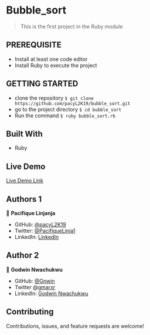 # Bubble_sort

> This is the first project in the Ruby module 

## PREREQUISITE

- Install at least one code editor 
- Install Ruby to execute the project

## GETTING STARTED

- clone the repository `$ git clone https://github.com/pacyL2K19/bubble_sort.git`
- go to the project directory `$ cd bubble_sort`
- Run the command `$ ruby bubble_sort.rb`

## Built With

- Ruby

## Live Demo

[Live Demo Link](https://repl.it/@pacyL2K19/bubblesort#main.rb)

## Authors 1

👤 **Pacifique Linjanja**

- GitHub: [@pacyL2K19](https://github.com/pacyL2K19)
- Twitter: [@PacifiqueLinja1](https://twitter.com/PacifiqueLinja1)
- LinkedIn: [LinkedIn](https://www.linkedin.com/in/pacifique-linjanja/)

## Author 2

👤 **Godwin Nwachukwu**

- GitHub: [@Gnwin](https://github.com/Gnwin)
- Twitter [@gmarxr](https://twitter.com/gmarxr)
- LinkedIn: [Godwin Nwachukwu](https://www.linkedin.com/in/n-gwin/)

##  Contributing

Contributions, issues, and feature requests are welcome!
